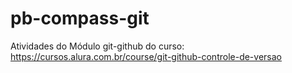 # pb-compass-git
Atividades do Módulo git-github do curso: https://cursos.alura.com.br/course/git-github-controle-de-versao
